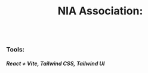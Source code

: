 <h1 align="center">NIA Association:</h1>
<br/><br/>

<h3>Tools:<h5>React + Vite, Tailwind CSS, Tailwind UI</h5></h3><br/><br/>
